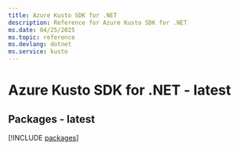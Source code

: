 ```yaml
---
title: Azure Kusto SDK for .NET
description: Reference for Azure Kusto SDK for .NET
ms.date: 04/25/2025
ms.topic: reference
ms.devlang: dotnet
ms.service: kusto
---
```

# Azure Kusto SDK for .NET - latest
## Packages - latest
[!INCLUDE [packages](kusto-index.md)]